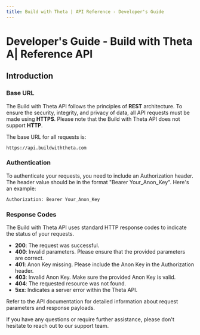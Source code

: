 ```yaml
---
title: Build with Theta | API Reference - Developer's Guide
---
```


# Developer's Guide - Build with Theta A| Reference API

## Introduction

### Base URL

The Build with Theta API follows the principles of **REST** architecture. To ensure the security, integrity, and privacy of data, all API requests must be made using **HTTPS**. Please note that the Build with Theta API does not support **HTTP**.

The base URL for all requests is:

`https://api.buildwiththeta.com`

### Authentication

To authenticate your requests, you need to include an Authorization header. The header value should be in the format "Bearer Your_Anon_Key". Here's an example:

`Authorization: Bearer Your_Anon_Key`

### Response Codes

The Build with Theta API uses standard HTTP response codes to indicate the status of your requests.

- **200**: The request was successful.
- **400**: Invalid parameters. Please ensure that the provided parameters are correct.
- **401**: Anon Key missing. Please include the Anon Key in the Authorization header.
- **403**: Invalid Anon Key. Make sure the provided Anon Key is valid.
- **404**: The requested resource was not found.
- **5xx**: Indicates a server error within the Theta API.

Refer to the API documentation for detailed information about request parameters and response payloads.

If you have any questions or require further assistance, please don't hesitate to reach out to our support team.
